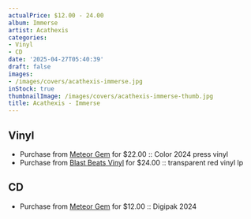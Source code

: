 ```yaml
---
actualPrice: $12.00 - 24.00
album: Immerse
artist: Acathexis
categories:
- Vinyl
- CD
date: '2025-04-27T05:40:39'
draft: false
images:
- /images/covers/acathexis-immerse.jpg
inStock: true
thumbnailImage: /images/covers/acathexis-immerse-thumb.jpg
title: Acathexis - Immerse
---
```


## Vinyl
* Purchase from [Meteor Gem](https://meteor-gem.com/products/acathexis-immerse-lp) for $22.00 :: Color 2024 press vinyl
* Purchase from [Blast Beats Vinyl](https://blastbeatsvinyl.com/products/acathexis-immerse-transparent-red-vinyl-lp) for $24.00 :: transparent red vinyl lp
## CD
* Purchase from [Meteor Gem](https://meteor-gem.com/products/acathexis-immerse-cd) for $12.00 :: Digipak 2024
